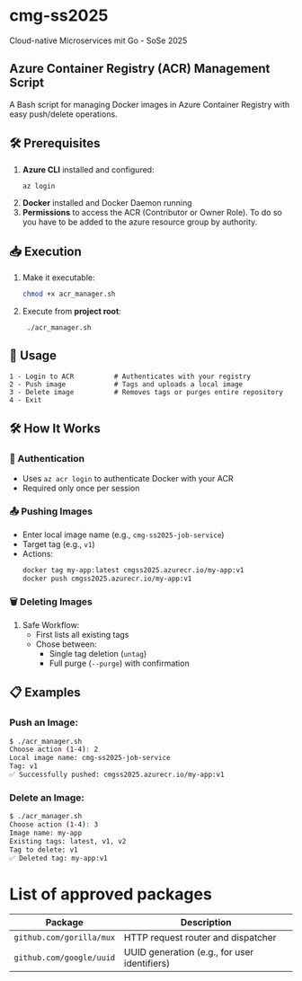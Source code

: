 # cmg-ss2025

Cloud-native Microservices mit Go - SoSe 2025

## Azure Container Registry (ACR) Management Script

A Bash script for managing Docker images in Azure Container Registry with easy push/delete operations.

## 🛠️ Prerequisites
1. **Azure CLI** installed and configured:
   ```bash
   az login
   ```
2. **Docker** installed and Docker Daemon running
3. **Permissions** to access the ACR (Contributor or Owner Role). To do so you have to be added to the azure resource group by authority.

## 📥 Execution

1. Make it executable:
   ```bash
   chmod +x acr_manager.sh
   ``` 

2. Execute from **project root**:
   ```bash
    ./acr_manager.sh
   ```

## 🚀 Usage
```
1 - Login to ACR          # Authenticates with your registry
2 - Push image            # Tags and uploads a local image
3 - Delete image          # Removes tags or purges entire repository
4 - Exit
```

## 🛠️ How It Works
### 🔐 Authentication
- Uses `az acr login` to authenticate Docker with your ACR
- Required only once per session

### 📤 Pushing Images
- Enter local image name (e.g., `cmg-ss2025-job-service`)
- Target tag (e.g., `v1`)
- Actions:
   ```bash
   docker tag my-app:latest cmgss2025.azurecr.io/my-app:v1
   docker push cmgss2025.azurecr.io/my-app:v1
   ``` 

### 🗑️ Deleting Images
1. Safe Workflow:
    - First lists all existing tags
    - Chose between:
        - Single tag deletion (`untag`)
        - Full purge (`--purge`) with confirmation

## 📋 Examples
### Push an Image:
```bash
$ ./acr_manager.sh
Choose action (1-4): 2
Local image name: cmg-ss2025-job-service
Tag: v1
✅ Successfully pushed: cmgss2025.azurecr.io/my-app:v1
```
### Delete an Image:
```bash
$ ./acr_manager.sh
Choose action (1-4): 3
Image name: my-app
Existing tags: latest, v1, v2
Tag to delete: v1
✅ Deleted tag: my-app:v1
```

# List of approved packages

| Package                              | Description                                  |
|--------------------------------------|----------------------------------------------|
| `github.com/gorilla/mux`             | HTTP request router and dispatcher           |
| `github.com/google/uuid`             | UUID generation (e.g., for user identifiers) |


